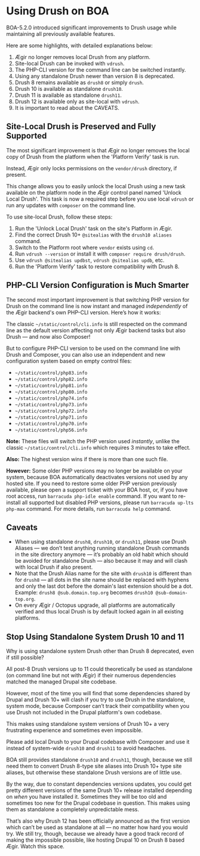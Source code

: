 # Using Drush on BOA

BOA-5.2.0 introduced significant improvements to Drush usage while maintaining all previously available features.

Here are some highlights, with detailed explanations below:

1. Ægir no longer removes local Drush from any platform.
2. Site-local Drush can be invoked with `vdrush`.
3. The PHP-CLI version for the command line can be switched instantly.
4. Using any standalone Drush newer than version 8 is deprecated.
5. Drush 8 remains available as `drush8` or simply `drush`.
6. Drush 10 is available as standalone `drush10`.
7. Drush 11 is available as standalone `drush11`.
8. Drush 12 is available only as site-local with `vdrush`.
9. It is important to read about the CAVEATS.

## Site-Local Drush is Preserved and Fully Supported

The most significant improvement is that Ægir no longer removes the local copy of Drush from the platform when the 'Platform Verify' task is run.

Instead, Ægir only locks permissions on the `vendor/drush` directory, if present.

This change allows you to easily unlock the local Drush using a new task available on the platform node in the Ægir control panel named 'Unlock Local Drush'. This task is now a required step before you use local `vdrush` or run any updates with `composer` on the command line.

To use site-local Drush, follow these steps:

1. Run the 'Unlock Local Drush' task on the site's Platform in Ægir.
2. Find the correct Drush 10+ `@sitealias` with the `drush10 aliases` command.
3. Switch to the Platform root where `vendor` exists using `cd`.
4. Run `vdrush --version` or install it with `composer require drush/drush`.
5. Use `vdrush @sitealias updbst`, `vdrush @sitealias updb`, etc.
6. Run the 'Platform Verify' task to restore compatibility with Drush 8.

## PHP-CLI Version Configuration is Much Smarter

The second most important improvement is that switching PHP version for Drush on the command line is now instant and managed *independently* of the Ægir backend's own PHP-CLI version. Here’s how it works:

The classic `~/static/control/cli.info` is still respected on the command line as the default version affecting not only Ægir backend tasks but also Drush — and now also Composer!

But to configure PHP-CLI version to be used on the command line with Drush and Composer, you can also use an independent and new configuration system based on empty control files:

- `~/static/control/php83.info`
- `~/static/control/php82.info`
- `~/static/control/php81.info`
- `~/static/control/php80.info`
- `~/static/control/php74.info`
- `~/static/control/php73.info`
- `~/static/control/php72.info`
- `~/static/control/php71.info`
- `~/static/control/php70.info`
- `~/static/control/php56.info`

**Note:** These files will switch the PHP version used *instantly*, unlike the classic `~/static/control/cli.info` which requires 3 minutes to take effect.

**Also:** The highest version wins if there is more than one such file.

**However:** Some older PHP versions may no longer be available on your system, because BOA automatically deactivates versions not used by any hosted site. If you need to restore some older PHP version previously available, please open a support ticket with your BOA host, or, if you have root access, run `barracuda php-idle enable` command. If you want to re-install all supported but disabled PHP versions, please run `barracuda up-lts php-max` command. For more details, run `barracuda help` command.

## Caveats

- When using standalone `drush8`, `drush10`, or `drush11`, please use Drush Aliases — we don’t test anything running standalone Drush commands in the site directory anymore — it’s probably an old habit which should be avoided for standalone Drush — also because it may and will clash with local Drush if also present.
- Note that the Drush Alias name for the site with `drush10` is different than for `drush8` — all dots in the site name should be replaced with hyphens and only the last dot before the domain's last extension should be a dot. Example: `drush8 @sub.domain.top.org` becomes `drush10 @sub-domain-top.org`.
- On every Ægir / Octopus upgrade, all platforms are automatically verified and thus local Drush is by default locked again in all existing platforms.

## Stop Using Standalone System Drush 10 and 11

Why is using standalone system Drush other than Drush 8 deprecated, even if still possible?

All post-8 Drush versions up to 11 could theoretically be used as standalone (on command line but not with Ægir) if their numerous dependencies matched the managed Drupal site codebase.

However, most of the time you will find that some dependencies shared by Drupal and Drush 10+ will clash if you try to use Drush in the standalone, system mode, because Composer can’t track their compatibility when you use Drush not included in the Drupal platform's own codebase.

This makes using standalone system versions of Drush 10+ a very frustrating experience and sometimes even impossible.

Please add local Drush to your Drupal codebase with Composer and use it instead of system-wide `drush10` and `drush11` to avoid headaches.

BOA still provides standalone `drush10` and `drush11`, though, because we still need them to convert Drush 8-type site aliases into Drush 10+ type site aliases, but otherwise these standalone Drush versions are of little use.

By the way, due to constant dependencies versions updates, you could get pretty different versions of the same Drush 10+ release installed depending on *when* you have installed it. Sometimes they will be too old and sometimes too new for the Drupal codebase in question. This makes using them as standalone a completely unpredictable mess.

That’s also why Drush 12 has been officially announced as the first version which can’t be used as standalone at all — no matter how hard you would try. We still try, though, because we already have a good track record of making the impossible possible, like hosting Drupal 10 on Drush 8 based Ægir. Watch this space.
